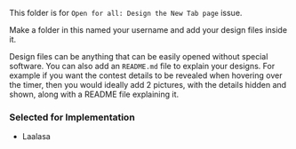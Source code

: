 This folder is for `Open for all: Design the New Tab page` issue.

Make a folder in this named your username and add your design files inside it.

Design files can be anything that can be easily opened without special software. You can also add an `README.md` file to explain your designs. For example if you want the contest details to be revealed when hovering over the timer, then you would ideally add 2 pictures, with the details hidden and shown, along with a README file explaining it.

### Selected for Implementation
  * Laalasa 
